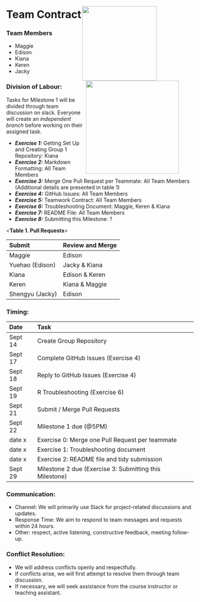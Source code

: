 
<img src="https://pic.onlinewebfonts.com/thumbnails/icons_420993.svg" 
  style="float: right; margin-right: 100px; margin-top: 20px;" width="200" />   
  
<img src="https://img.freepik.com/premium-vector/people-team-icon-vektor_535345-829.jpg?w=2000" 
  style="float: right; margin-right: 40px;" width="250" />

# **Team Contract**
 
     
### **Team Members**

* Maggie
* Edison
* Kiana
* Keren
* Jacky

### Division of Labour:

Tasks for Milestone 1 will be divided through team discussion on slack. Everyone will create an *independent branch* before working on their assigned task. 

* _**Exercise 1:**_ Getting Set Up and Creating Group 1 Repository: Kiana
* _**Exercise 2:**_ Markdown Formatting: All Team Members
* _**Exercise 3:**_ Merge One Pull Request per Teammate: All Team Members (Additional details are presented in table 1) 
* _**Exercise 4:**_ GitHub Issues: All Team Members
* _**Exercise 5:**_ Teamwork Contract: All Team Members
* _**Exercise 6:**_ Troubleshooting Document: Maggie, Keren & Kiana
* _**Exercise 7:**_ README File: All Team Members
* _**Exercise 8:**_ Submitting this Milestone: ?


<**Table 1. Pull Requests**>

| **Submit**          | **Review and Merge**  |
|:--------------------|:--------------------  |
| Maggie              | Edison                |
| Yuehao (Edison)     | Jacky & Kiana         |
| Kiana               | Edison & Keren        |
| Keren               | Kiana & Maggie        |
| Shengyu (Jacky)     | Edison                |



### Timing:
| **Date**  | **Task**                            |
|:--------- |:--------------------                |
| Sept 14   | Create Group Repository             |
| Sept 17   | Complete GitHub Issues (Exercise 4) |
| Sept 18   | Reply to GitHub Issues (Exercise 4) |
| Sept 19   | R Troubleshooting (Exercise 6)      |
| Sept 21   | Submit / Merge Pull Requests        |
| Sept 22   | Milestone 1 due (@5PM)                     |
| date x    | Exercise 0: Merge one Pull Request per teammate|
| date x    | Exercise 1: Troubleshooting document|
| date x    | Exercise 2: README file and tidy submission|
| Sept 29   | Milestone 2 due (Exercise 3: Submitting this Milestone)|

  
### Communication:
* Channel: We will primarily use Slack for project-related discussions and updates.
* Response Time: We aim to respond to team messages and requests within 24 hours.
* Other: respect, active listening, constructive feedback, meeting follow-up.

### Conflict Resolution:
* We will address conflicts openly and respectfully.
* If conflicts arise, we will first attempt to resolve them through team discussion.
* If necessary, we will seek assistance from the course instructor or teaching assistant.
